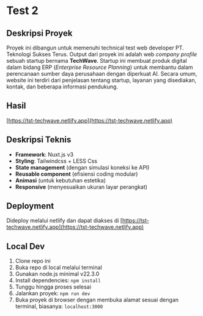 
# Test 2

## Deskripsi Proyek
Proyek ini dibangun untuk memenuhi technical test web developer PT. Teknologi Sukses Terus. Output dari proyek ini adalah web *company profile* sebuah startup bernama **TechWave**. Startup ini membuat produk digital dalam bidang ERP (_Enterprise Resource Planning_) untuk membantu dalam perencanaan sumber daya perusahaan dengan diperkuat AI. Secara umum, website ini terdiri dari penjelasan tentang startup, layanan yang disediakan, kontak, dan beberapa informasi pendukung.

## Hasil
[https://tst-techwave.netlify.app](https://tst-techwave.netlify.app)

## Deskripsi Teknis
- **Framework**: Nuxt.js v3
- **Styling**: Tailwindcss + LESS Css
- **State management** (dengan simulasi koneksi ke API)
- **Reusable component** (efisiensi coding modular)
- **Animasi** (untuk kebutuhan estetika)
- **Responsive** (menyesuaikan ukuran layar perangkat)

## Deployment
Dideploy melalui netlify dan dapat diakses di [https://tst-techwave.netlify.app](https://tst-techwave.netlify.app)

## Local Dev
1. Clone repo ini
2. Buka repo di local melalui terminal
3. Gunakan node.js minimal v22.3.0
4. Install dependencies: `npm install`
5. Tunggu hingga proses selesai
6. Jalankan proyek: `npm run dev`
7. Buka proyek di browser dengan membuka alamat sesuai dengan terminal, biasanya: `localhost:3000`
